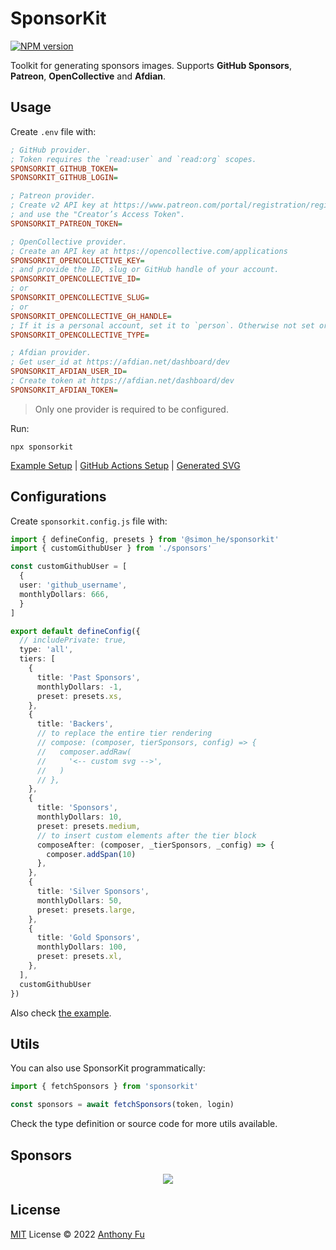 # SponsorKit

[![NPM version](https://img.shields.io/npm/v/sponsorkit?color=a1b858&label=)](https://www.npmjs.com/package/sponsorkit)

Toolkit for generating sponsors images. Supports **GitHub Sponsors**, **Patreon**, **OpenCollective** and **Afdian**.

## Usage

Create `.env` file with:

```ini
; GitHub provider.
; Token requires the `read:user` and `read:org` scopes.
SPONSORKIT_GITHUB_TOKEN=
SPONSORKIT_GITHUB_LOGIN=

; Patreon provider.
; Create v2 API key at https://www.patreon.com/portal/registration/register-clients
; and use the "Creator’s Access Token".
SPONSORKIT_PATREON_TOKEN=

; OpenCollective provider.
; Create an API key at https://opencollective.com/applications
SPONSORKIT_OPENCOLLECTIVE_KEY=
; and provide the ID, slug or GitHub handle of your account.
SPONSORKIT_OPENCOLLECTIVE_ID=
; or
SPONSORKIT_OPENCOLLECTIVE_SLUG=
; or
SPONSORKIT_OPENCOLLECTIVE_GH_HANDLE=
; If it is a personal account, set it to `person`. Otherwise not set or set to `collective`
SPONSORKIT_OPENCOLLECTIVE_TYPE=

; Afdian provider.
; Get user_id at https://afdian.net/dashboard/dev
SPONSORKIT_AFDIAN_USER_ID=
; Create token at https://afdian.net/dashboard/dev
SPONSORKIT_AFDIAN_TOKEN=
```

> Only one provider is required to be configured.

Run:

```base
npx sponsorkit
```

[Example Setup](./example/) | [GitHub Actions Setup](https://github.com/antfu/static/blob/master/.github/workflows/scheduler.yml) | [Generated SVG](https://cdn.jsdelivr.net/gh/antfu/static/sponsors.svg)

## Configurations

Create `sponsorkit.config.js` file with:

```ts
import { defineConfig, presets } from '@simon_he/sponsorkit'
import { customGithubUser } from './sponsors'

const customGithubUser = [
  {
  user: 'github_username',
  monthlyDollars: 666,
  }
]

export default defineConfig({
  // includePrivate: true,
  type: 'all',
  tiers: [
    {
      title: 'Past Sponsors',
      monthlyDollars: -1,
      preset: presets.xs,
    },
    {
      title: 'Backers',
      // to replace the entire tier rendering
      // compose: (composer, tierSponsors, config) => {
      //   composer.addRaw(
      //     '<-- custom svg -->',
      //   )
      // },
    },
    {
      title: 'Sponsors',
      monthlyDollars: 10,
      preset: presets.medium,
      // to insert custom elements after the tier block
      composeAfter: (composer, _tierSponsors, _config) => {
        composer.addSpan(10)
      },
    },
    {
      title: 'Silver Sponsors',
      monthlyDollars: 50,
      preset: presets.large,
    },
    {
      title: 'Gold Sponsors',
      monthlyDollars: 100,
      preset: presets.xl,
    },
  ],
  customGithubUser
})
```

Also check [the example](./example/).

## Utils

You can also use SponsorKit programmatically:

```ts
import { fetchSponsors } from 'sponsorkit'

const sponsors = await fetchSponsors(token, login)
```

Check the type definition or source code for more utils available.

## Sponsors

<p align="center">
  <a href="https://cdn.jsdelivr.net/gh/antfu/static/sponsors.svg">
    <img src='https://cdn.jsdelivr.net/gh/antfu/static/sponsors.svg'/>
  </a>
</p>

## License

[MIT](./LICENSE) License © 2022 [Anthony Fu](https://github.com/antfu)
